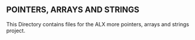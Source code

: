 ## POINTERS, ARRAYS AND STRINGS
This Directory contains files for the ALX more pointers, arrays and strings project.
